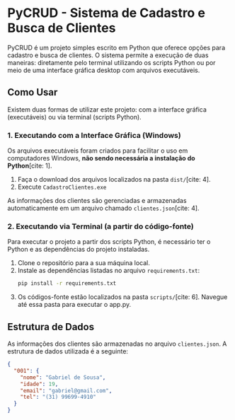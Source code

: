 # PyCRUD - Sistema de Cadastro e Busca de Clientes

PyCRUD é um projeto simples escrito em Python que oferece opções para cadastro e busca de clientes. O sistema permite a execução de duas maneiras: diretamente pelo terminal utilizando os scripts Python ou por meio de uma interface gráfica desktop com arquivos executáveis.

## Como Usar

Existem duas formas de utilizar este projeto: com a interface gráfica (executáveis) ou via terminal (scripts Python).

### 1. Executando com a Interface Gráfica (Windows)

Os arquivos executáveis foram criados para facilitar o uso em computadores Windows, **não sendo necessária a instalação do Python**[cite: 1].

1.  Faça o download dos arquivos localizados na pasta `dist/`[cite: 4].
2.  Execute `CadastroClientes.exe` 

As informações dos clientes são gerenciadas e armazenadas automaticamente em um arquivo chamado `clientes.json`[cite: 4].

### 2. Executando via Terminal (a partir do código-fonte)

Para executar o projeto a partir dos scripts Python, é necessário ter o Python e as dependências do projeto instaladas.

1.  Clone o repositório para a sua máquina local.
2.  Instale as dependências listadas no arquivo `requirements.txt`:
    ```bash
    pip install -r requirements.txt
    ```
3.  Os códigos-fonte estão localizados na pasta `scripts/`[cite: 6]. Navegue até essa pasta para executar o app.py.

## Estrutura de Dados

As informações dos clientes são armazenadas no arquivo `clientes.json`. A estrutura de dados utilizada é a seguinte:

```json
{
  "001": {
    "nome": "Gabriel de Sousa",
    "idade": 19,
    "email": "gabriel@gmail.com",
    "tel": "(31) 99699-4910"
  }
}
